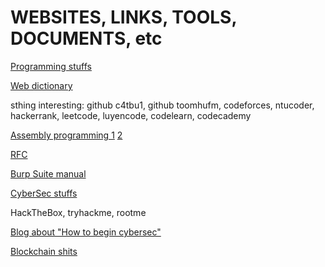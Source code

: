 # **WEBSITES, LINKS, TOOLS, DOCUMENTS, etc**

[Programming stuffs](https://drive.google.com/drive/folders/1DudGaewkx-0nCiwiUr1sx0sdk0UCG7US)

[Web dictionary](https://developer.mozilla.org/en-US/)

sthing interesting: github c4tbu1, github toomhufm, codeforces, ntucoder, hackerrank, leetcode, luyencode, codelearn, codecademy

[Assembly programming 1](https://www.youtube.com/watch?v=GHVnLG1nuvA) 
[2](https://classroom.google.com/c/MzM4OTM1MzAxNDM4?cjc=yxb6vys)

[RFC](https://datatracker.ietf.org/)

[Burp Suite manual](https://drive.google.com/file/d/1zaooCNftg56yvhRNf9VPZWegDx9b4ykC/view?usp=sharing)

[CyberSec stuffs](https://1drv.ms/u/s!AvwNTa9pdxucnXWsibH9Kov5-GXs?e=DIiH8I)

HackTheBox, tryhackme, rootme

[Blog about "How to begin cybersec"](https://blog.cyberjutsu.io/2021/08/09/hoc-an-toan-thong-tin/)

[Blockchain shits](https://github.com/Envoy-VC/blockend-developer-roadmap)
